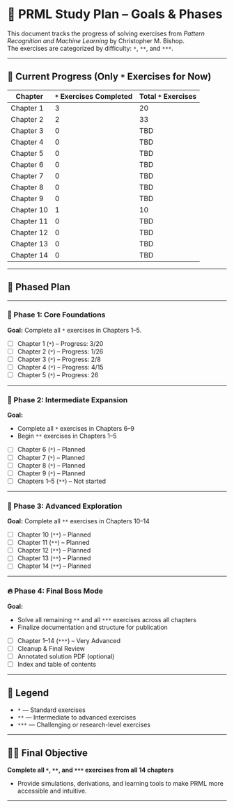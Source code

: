 # 🎯 PRML Study Plan – Goals & Phases

This document tracks the progress of solving exercises from *Pattern Recognition and Machine Learning* by Christopher M. Bishop.  
The exercises are categorized by difficulty: `*`, `**`, and `***`.

---

## 📌 Current Progress (Only `*` Exercises for Now)

| Chapter    | `*` Exercises Completed | Total `*` Exercises |
|------------|-------------------------|---------------------|
| Chapter 1  | 3                       | 20                  |
| Chapter 2  | 2                       | 33                  |
| Chapter 3  | 0                       | TBD                 |
| Chapter 4  | 0                       | TBD                 |
| Chapter 5  | 0                       | TBD                 |
| Chapter 6  | 0                       | TBD                 |
| Chapter 7  | 0                       | TBD                 |
| Chapter 8  | 0                       | TBD                 |
| Chapter 9  | 0                       | TBD                 |
| Chapter 10 | 1                       | 10                  |
| Chapter 11 | 0                       | TBD                 |
| Chapter 12 | 0                       | TBD                 |
| Chapter 13 | 0                       | TBD                 |
| Chapter 14  | 0                       | TBD                 |

---

## 🧭 Phased Plan

---

### 🚀 Phase 1: Core Foundations

**Goal:** Complete all `*` exercises in Chapters 1–5.

- [ ] Chapter 1 (`*`) – Progress: 3/20  
- [ ] Chapter 2 (`*`) – Progress: 1/26 
- [ ] Chapter 3 (`*`) – Progress: 2/8 
- [ ] Chapter 4 (`*`) – Progress: 4/15
- [ ] Chapter 5 (`*`) – Progress: 26

---

### 🧗 Phase 2: Intermediate Expansion

**Goal:**  
- Complete all `*` exercises in Chapters 6–9  
- Begin `**` exercises in Chapters 1–5

- [ ] Chapter 6 (`*`) – Planned  
- [ ] Chapter 7 (`*`) – Planned  
- [ ] Chapter 8 (`*`) – Planned  
- [ ] Chapter 9 (`*`) – Planned  
- [ ] Chapters 1–5 (`**`) – Not started  

---

### 🧠 Phase 3: Advanced Exploration

**Goal:** Complete all `**` exercises in Chapters 10–14

- [ ] Chapter 10 (`**`) – Planned  
- [ ] Chapter 11 (`**`) – Planned  
- [ ] Chapter 12 (`**`) – Planned  
- [ ] Chapter 13 (`**`) – Planned  
- [ ] Chapter 14 (`**`) – Planned  

---

### 🔥 Phase 4: Final Boss Mode

**Goal:**  
- Solve all remaining `**` and all `***` exercises across all chapters  
- Finalize documentation and structure for publication

- [ ] Chapter 1–14 (`***`) – Very Advanced  
- [ ] Cleanup & Final Review  
- [ ] Annotated solution PDF (optional)  
- [ ] Index and table of contents  

---

## 🧮 Legend

- `*` — Standard exercises  
- `**` — Intermediate to advanced exercises  
- `***` — Challenging or research-level exercises

---

## 🧑‍🔬 Final Objective

**Complete all `*`, `**`, and `***` exercises from all 14 chapters**  
+ Provide simulations, derivations, and learning tools to make PRML more accessible and intuitive.

---

